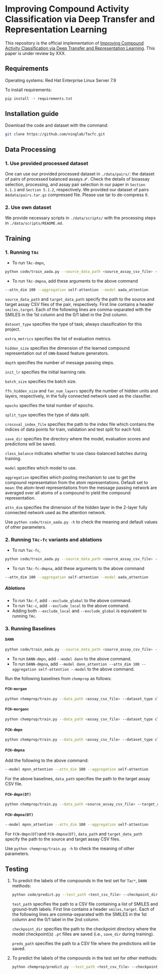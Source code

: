 # Improving Compound Activity Classification via Deep Transfer and Representation Learning

This repository is the official implementation of [Improving Compound Activity Classification via Deep Transfer and Representation Learning](link). This paper is under review by XXX.

## Requirements

Operating systems: Red Hat Enterprise Linux Server 7.9

To install requirements:

```bash
pip install -r requirements.txt
```

## Installation guide

Download the code and dataset with the command:

```bash
git clone https://github.com/ninglab/Tacfc.git
```

## Data Processing

### 1. Use provided processed dataset

One can use our provided processed dataset in `./data/pairs/`: the dataset of pairs of processed balanced assays $\mathcal{P}$ . Check the details of bioassay selection, processing, and assay pair selection in our paper in `Section 5.1.1` and `Section 5.1.2`, respectively. 
We provided our dataset of pairs as`data/pairs.tar.gz` compressed file. Please use tar to de-compress it.

### 2. Use own dataset

We provide necessary scripts in `./data/scripts/` with the processing steps in `./data/scripts/README.md`. 

## Training

### 1. Running `TAc`

- To run `TAc-dmpn`,

```bash
python code/train_aada.py --source_data_path <source_assay_csv_file> --target_data_path <target_assay_csv_file> --dataset_type classification --extra_metrics prc-auc precision recall accuracy f1_score --hidden_size 25 --depth 4 --init_lr 1e-3 --batch_size 10 --ffn_hidden_size 100 --ffn_num_layers 2 --epochs 40 --alpha 1 --lamda 0 --split_type index_predetermined --crossval_index_file <index_file> --save_dir <chkpt_dir> --class_balance --mpn_shared
```

- To run `TAc-dmpna`, add these arguments to the above command

```bash
--attn_dim 100 --aggregation self-attention --model aada_attention
```

`source_data_path` and `target_data_path` specify the path to the source and target assay CSV files of the pair, respectively. First line contains a header `smiles,target`. Each of the following lines are comma-separated with the SMILES in the 1st column and the 0/1 label in the 2nd column.

`dataset_type` specifies the type of task; always classification for this project.

`extra_metrics` specifies the list of evaluation metrics.

`hidden_size` specifies the dimension of the learned compound representation out of `GNN`-based feature generators.

`depth` specifies the number of message passing steps.

`init_lr` specifies the initial learning rate.

`batch_size` specifies the batch size.

`ffn_hidden_size` and `fan_num_layers` specify the number of hidden units and layers, respectively, in the fully connected network used as the classifier.

`epochs` specifies the total number of epochs.

`split_type` specifies the type of data split.

`crossval_index_file` specifies the path to the index file which contains the indices of data points for train, validation and test split for each fold.

`save_dir` specifies the directory where the model, evaluation scores and predictions will be saved.

`class_balance` indicates whether to use class-balanced batches during training.

`model` specifies which model to use.

`aggregation` specifies which pooling mechanism to use to get the compound representation from the atom representations. Default set to `mean`: the atom-level representations from the message passing network are averaged over all atoms of a compound to yield the compound representation.

`attn_dim` specifies the dimension of the hidden layer in the 2-layer fully connected network used as the attention network.

Use `python code/train_aada.py -h` to check the meaning and default values of other parameters.

### 2. Running `TAc-fc` variants and ablations

- To run `Tac-fc`, 

```bash
python code/train_aada.py --source_data_path <source_assay_csv_file> --target_data_path <target_assay_csv_file> --dataset_type classification --extra_metrics prc-auc precision recall accuracy f1_score --hidden_size 25 --depth 4 --init_lr 1e-3 --batch_size 10 --ffn_hidden_size 100 --ffn_num_layers 2 --local_discriminator_hidden_size 100 --local_discriminator_num_layers 2 --global_discriminator_hidden_size 100 --global_discriminator_num_layers 2 --epochs 40 --alpha 1 --lamda 1 --split_type index_predetermined --crossval_index_file <index_file> --save_dir <chkpt_dir> --class_balance --mpn_shared
```

- To run `TAc-fc-dmpna`, add these arguments to the above command

```bash
--attn_dim 100 --aggregation self-attention --model aada_attention
```

##### Ablations

- To run `TAc-f`, add `--exclude_global` to the above command.
- To run `TAc-c`, add `--exclude_local` to the above command.
- Adding both `--exclude_local` and `--exclude_global` is equivalent to running `TAc`.

### 3. Running Baselines

#### `DANN`

```bash
python code/train_aada.py --source_data_path <source_assay_csv_file> --target_data_path <target_assay_csv_file> --dataset_type classification --extra_metrics prc-auc precision recall accuracy f1_score --hidden_size 25 --depth 4 --init_lr 1e-3 --batch_size 10 --ffn_hidden_size 100 --ffn_num_layers 2 --global_discriminator_hidden_size 100 --global_discriminator_num_layers 2 --epochs 40 --alpha 1 --lamda 1 --split_type index_predetermined --crossval_index_file <index_file> --save_dir <chkpt_dir> --class_balance --mpn_shared
```

- To run `DANN-dmpn`, add `--model dann` to the above command.
- To run `DANN-dmpna`, add `--model dann_attention --attn_dim 100 --aggregation self-attention --model` to the above command.

Run the following baselines from `chemprop` as follows:

#### `FCN-morgan`

```bash
python chemprop/train.py --data_path <assay_csv_file> --dataset_type classification --extra_metrics prc-auc precision recall accuracy f1_score --init_lr 1e-3 --batch_size 10 --ffn_hidden_size 100 --ffn_num_layers 2 --epochs 40 --features_generator morgan --features_only --split_type index_predetermined --crossval_index_file <index_file> --save_dir <chkpt_dir> --class_balance
```

#### `FCN-morganc`

```bash
python chemprop/train.py --data_path <assay_csv_file> --dataset_type classification --extra_metrics prc-auc precision recall accuracy f1_score --init_lr 1e-3 --batch_size 10 --ffn_hidden_size 100 --ffn_num_layers 2 --epochs 40 --features_generator morgan_count --features_only --split_type index_predetermined --crossval_index_file <index_file> --save_dir <chkpt_dir> --class_balance
```

#### `FCN-dmpn`

```bash
python chemprop/train.py --data_path <assay_csv_file> --dataset_type classification --extra_metrics prc-auc precision recall accuracy f1_score --hidden_size 25 --depth 4 --init_lr 1e-3 --batch_size 10 --ffn_hidden_size 100 --ffn_num_layers 2 --epochs 40 --split_type index_predetermined --crossval_index_file <index_file> --save_dir <chkpt_dir> --class_balance
```

#### `FCN-dmpna`

Add the following to the above command:

```bash
--model mpnn_attention --attn_dim 100 --aggregation self-attention
```

For the above baselines, `data_path` specifies the path to the target assay CSV file.

#### `FCN-dmpn(DT)`

```bash
python chemprop/train.py --data_path <source_assay_csv_file> --target_data_path <target_assay_csv_file> --dataset_type classification --extra_metrics prc-auc precision recall accuracy f1_score  --hidden_size 25 --depth 4 --init_lr 1e-3 --batch_size 10 --ffn_hidden_size 100 --ffn_num_layers 2 --epochs 40 --split_type index_predetermined --crossval_index_file <index_file> --save_dir <chkpt_dir> --class_balance
```

#### `FCN-dmpna(DT)`

```bash
--model mpnn_attention --attn_dim 100 --aggregation self-attention
```

For `FCN-dmpn(DT)`and `FCN-dmpna(DT)`, `data_path` and `target_data_path` specify the path to the source and target assay CSV files.

Use `python chemprop/train.py -h` to check the meaning of other parameters.

## Testing

1. To predict the labels of the compounds in the test set for `Tac*`, `DANN` methods:

   ```bash
   python code/predict.py --test_path <test_csv_file> --checkpoint_dir <chkpt_dir> --preds_path <pred_file>
   ```

   `test_path` specifies the path to a CSV file containing a list of SMILES and ground-truth labels. First line contains a header `smiles,target`. Each of the following lines are comma-separated with the SMILES in the 1st column and the 0/1 label in the 2nd column.

   `checkpoint_dir` specifies the path to the checkpoint directory where the model checkpoint(s) `.pt` filles are saved (i.e., `save_dir` during training).

   `preds_path` specifies the path to a CSV file where the predictions will be saved.

2. To predict the labels of the compounds in the test set for other methods:

   ```bash
   python chemprop/predict.py --test_path <test_csv_file> --checkpoint_dir <chkpt_dir> --preds_path <pred_file>

